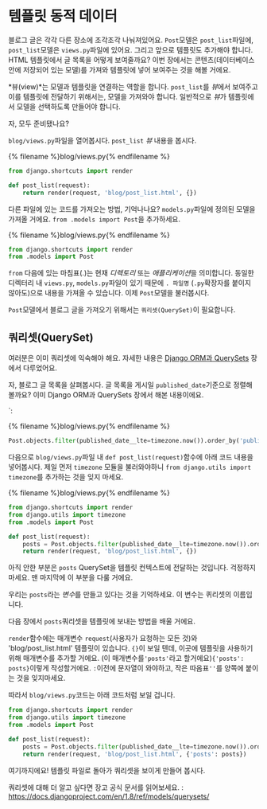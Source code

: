 # 템플릿 동적 데이터

블로그 글은 각각 다른 장소에 조각조각 나눠져있어요. `Post`모델은 `post_list`파일에, `post_list`모델은 `views.py`파일에 있어요. 그리고 앞으로 템플릿도 추가해야 합니다. HTML 템플릿에서 글 목록을 어떻게 보여줄까요? 이번 장에서는 콘텐츠(데이터베이스 안에 저장되어 있는 모델)를 가져와 템플릿에 넣어 보여주는 것을 해볼 거에요.

*뷰(view)*는 모델과 템플릿을 연결하는 역할을 합니다. `post_list`를 *뷰*에서 보여주고 이를 템플릿에 전달하기 위해서는, 모델을 가져와야 합니다. 일반적으로 *뷰*가 템플릿에서 모델을 선택하도록 만들어야 합니다.

자, 모두 준비됐나요?

`blog/views.py`파일을 열어봅시다. `post_list` *뷰* 내용을 봅시다.

{% filename %}blog/views.py{% endfilename %}
```python
from django.shortcuts import render

def post_list(request):
    return render(request, 'blog/post_list.html', {})
```

다른 파일에 있는 코드를 가져오는 방법, 기억나나요? `models.py`파일에 정의된 모델을 가져올 거에요. `from .models import Post`을 추가하세요.

{% filename %}blog/views.py{% endfilename %}
```python
from django.shortcuts import render
from .models import Post
```

`from` 다음에 있는 마침표(.)는 현재 *디렉토리* 또는 *애플리케이션*을 의미합니다. 동일한 디렉터리 내 `views.py`, `models.py`파일이 있기 때문에 `. 파일명` (`.py`확장자를 붙이지 않아도)으로 내용을 가져올 수 있습니다. 이제 `Post`모델을 불러봅시다.

`Post`모델에서 블로그 글을 가져오기 위해서는 `쿼리셋(QuerySet)`이 필요합니다.

## 쿼리셋(QuerySet)

여러분은 이미 쿼리셋에 익숙해야 해요. 자세한 내용은 [Django ORM과 QuerySets](../django_orm/README.md) 장에서 다루었어요.

자, 블로그 글 목록을 살펴봅시다. 글 목록을 게시일 `published_date`기준으로 정렬해볼까요? 이미 Django ORM과 QuerySets 장에서 해본 내용이에요.

`:

{% filename %}blog/views.py{% endfilename %}
```python
Post.objects.filter(published_date__lte=timezone.now()).order_by('published_date')
```

다음으로 `blog/views.py`파일 내 `def post_list(request)`함수에 아래 코드 내용을 넣어봅시다. 제일 먼저 `timezone` 모듈을 불러와야하니 `from django.utils import timezone`를 추가하는 것을 잊지 마세요.

{% filename %}blog/views.py{% endfilename %}
```python
from django.shortcuts import render
from django.utils import timezone
from .models import Post

def post_list(request):
    posts = Post.objects.filter(published_date__lte=timezone.now()).order_by('published_date')
    return render(request, 'blog/post_list.html', {})
```

아직 안한 부분은 `posts` QuerySet을 템플릿 컨텍스트에 전달하는 것입니다. 걱정하지 마세요. 맨 마지막에 이 부분을 다룰 거에요.

우리는 `posts`라는 *변수*를 만들고 있다는 것을 기억하세요. 이 변수는 퀴리셋의 이름입니다.

다음 장에서 `posts`쿼리셋을 템플릿에 보내는 방법을 배울 거에요.

`render`함수에는 매개변수 `request`(사용자가 요청하는 모든 것)와 'blog/post_list.html' 템플릿이 있습니다. `{}`이 보일 텐데, 이곳에 템플릿을 사용하기 위해 매개변수를 추가할 거에요. (이 매개변수를`'posts'`라고 할거에요)`{'posts': posts}`이렇게 작성할거에요. `:`이전에 문자열이 와야하고, 작은 따옴표`''`를 양쪽에 붙이는 것을 잊지마세요.

따라서 `blog/views.py`코드는 아래 코드처럼 보일 겁니다.

```python
from django.shortcuts import render
from django.utils import timezone
from .models import Post

def post_list(request):
    posts = Post.objects.filter(published_date__lte=timezone.now()).order_by('published_date')
    return render(request, 'blog/post_list.html', {'posts': posts})
```

여기까지에요! 템플릿 파일로 돌아가 쿼리셋을 보이게 만들어 봅시다.

쿼리셋에 대해 더 알고 싶다면 장고 공식 문서를 읽어보세요. :
https://docs.djangoproject.com/en/1.8/ref/models/querysets/
